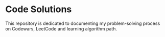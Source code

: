# Code Solutions
This repository is dedicated to documenting my problem-solving process on Codewars, LeetCode and learning algorithm path.

